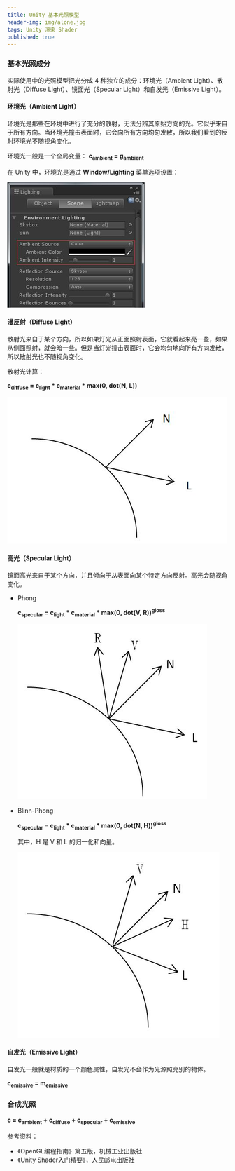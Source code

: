 ```yaml
---
title: Unity 基本光照模型
header-img: img/alone.jpg
tags: Unity 渲染 Shader
published: true
---
```


### 基本光照成分

实际使用中的光照模型把光分成 4 种独立的成分：环境光（Ambient Light）、散射光（Diffuse Light）、镜面光（Specular Light）和自发光（Emissive Light）。


#### 环境光（Ambient Light）

环境光是那些在环境中进行了充分的散射，无法分辨其原始方向的光。它似乎来自于所有方向。当环境光撞击表面时，它会向所有方向均匀发散，所以我们看到的反射环境光不随视角变化。

环境光一般是一个全局变量：
**c<sub>ambient</sub> = g<sub>ambient</sub>**

在 Unity 中，环境光是通过 **Window/Lighting** 菜单选项设置：

![ambient light](/post_img/light-model/ambient-light-settings.jpg)

#### 漫反射（Diffuse Light）

散射光来自于某个方向，所以如果灯光从正面照射表面，它就看起来亮一些，如果从侧面照射，就会暗一些。但是当灯光撞击表面时，它会均匀地向所有方向发散，所以散射光也不随视角变化。

散射光计算：

**c<sub>diffuse</sub> = c<sub>light</sub> \* c<sub>material</sub> \* max(0, dot(N, L))**

![diffuse light](/post_img/light-model/diffuse-light.jpg)

#### 高光（Specular Light）

镜面高光来自于某个方向，并且倾向于从表面向某个特定方向反射。高光会随视角变化。

* Phong

	**c<sub>specular</sub> = c<sub>light</sub> \* c<sub>material</sub> \* max(0, dot(V, R))<sup>gloss</sup>**

	![phong](/post_img/light-model/phong.jpg)

* Blinn-Phong

	**c<sub>specular</sub> = c<sub>light</sub> \* c<sub>material</sub> \* max(0, dot(N, H))<sup>gloss</sup>**

	其中，H 是 V 和 L 的归一化和向量。

	![blinn-phong](/post_img/light-model/blinn-phong.jpg)

#### 自发光（Emissive Light）

自发光一般就是材质的一个颜色属性，自发光不会作为光源照亮别的物体。

**c<sub>emissive</sub> = m<sub>emissive</sub>**

### 合成光照

**c = c<sub>ambient</sub> + c<sub>diffuse</sub> + c<sub>specular</sub> + c<sub>emissive</sub>**

参考资料：

+ 《OpenGL编程指南》第五版，机械工业出版社
+ 《Unity Shader入门精要》，人民邮电出版社
